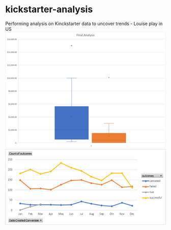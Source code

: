 # kickstarter-analysis
Performing analysis on Kinckstarter data to uncover trends - Louise play in US
![Final_Analysis](https://github.com/Mich4ford/kickstarter-analysis/blob/main/Final%20Analysis.png)
![Outcomes_Based_on_Launch_Date_Chart](https://github.com/Mich4ford/kickstarter-analysis/blob/main/Outcomes%20Based%20on%20Launch%20Date%20Chart.png)

